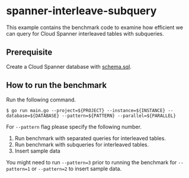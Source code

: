 # spanner-interleave-subquery

This example contains the benchmark code to examine how efficient we can query for Cloud Spanner interleaved tables with subqueries.

## Prerequisite

Create a Cloud Spanner database with [schema.sql](schema.sql).

## How to run the benchmark

Run the following command.

```
$ go run main.go --project=${PROJECT} --instance=${INSTANCE} --database=${DATABASE} --pattern=${PATTERN} --parallel=${PARALLEL}
```

For `--pattern` flag please specify the following number.

1. Run benchmark with separated queries for interleaved tables.
2. Run benchmark with subqueries for interleaved tables.
3. Insert sample data

You might need to run `--pattern=3` prior to running the benchmark for `--pattern=1` or `--pattern=2` to insert sample data.

